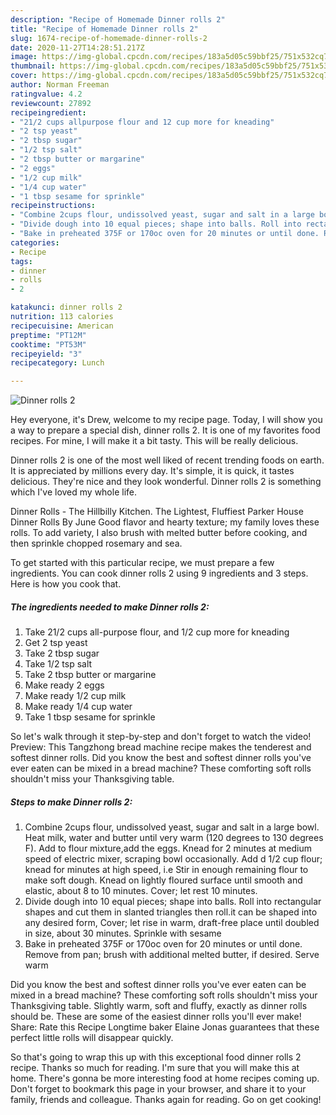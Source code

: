 ```yaml
---
description: "Recipe of Homemade Dinner rolls 2"
title: "Recipe of Homemade Dinner rolls 2"
slug: 1674-recipe-of-homemade-dinner-rolls-2
date: 2020-11-27T14:28:51.217Z
image: https://img-global.cpcdn.com/recipes/183a5d05c59bbf25/751x532cq70/dinner-rolls-2-recipe-main-photo.jpg
thumbnail: https://img-global.cpcdn.com/recipes/183a5d05c59bbf25/751x532cq70/dinner-rolls-2-recipe-main-photo.jpg
cover: https://img-global.cpcdn.com/recipes/183a5d05c59bbf25/751x532cq70/dinner-rolls-2-recipe-main-photo.jpg
author: Norman Freeman
ratingvalue: 4.2
reviewcount: 27892
recipeingredient:
- "21/2 cups allpurpose flour and 12 cup more for kneading"
- "2 tsp yeast"
- "2 tbsp sugar"
- "1/2 tsp salt"
- "2 tbsp butter or margarine"
- "2 eggs"
- "1/2 cup milk"
- "1/4 cup water"
- "1 tbsp sesame for sprinkle"
recipeinstructions:
- "Combine 2cups flour, undissolved yeast, sugar and salt in a large bowl. Heat milk, water and butter until very warm (120 degrees to 130 degrees F). Add to flour mixture,add the eggs. Knead for 2 minutes at medium speed of electric mixer, scraping bowl occasionally. Add d 1/2 cup flour; knead for minutes at high speed, i.e Stir in enough remaining flour to make soft dough. Knead on lightly floured surface until smooth and elastic, about 8 to 10 minutes. Cover; let rest 10 minutes."
- "Divide dough into 10 equal pieces; shape into balls. Roll into rectangular shapes and cut them in slanted triangles then roll.it can be shaped into any desired form, Cover; let rise in warm, draft-free place until doubled in size, about 30 minutes. Sprinkle with sesame"
- "Bake in preheated 375F or 170oc oven for 20 minutes or until done. Remove from pan; brush with additional melted butter, if desired. Serve warm"
categories:
- Recipe
tags:
- dinner
- rolls
- 2

katakunci: dinner rolls 2 
nutrition: 113 calories
recipecuisine: American
preptime: "PT12M"
cooktime: "PT53M"
recipeyield: "3"
recipecategory: Lunch

---
```



![Dinner rolls 2](https://img-global.cpcdn.com/recipes/183a5d05c59bbf25/751x532cq70/dinner-rolls-2-recipe-main-photo.jpg)

Hey everyone, it's Drew, welcome to my recipe page. Today, I will show you a way to prepare a special dish, dinner rolls 2. It is one of my favorites food recipes. For mine, I will make it a bit tasty. This will be really delicious.

Dinner rolls 2 is one of the most well liked of recent trending foods on earth. It is appreciated by millions every day. It's simple, it is quick, it tastes delicious. They're nice and they look wonderful. Dinner rolls 2 is something which I've loved my whole life.

Dinner Rolls - The Hillbilly Kitchen. The Lightest, Fluffiest Parker House Dinner Rolls By June Good flavor and hearty texture; my family loves these rolls. To add variety, I also brush with melted butter before cooking, and then sprinkle chopped rosemary and sea.


To get started with this particular recipe, we must prepare a few ingredients. You can cook dinner rolls 2 using 9 ingredients and 3 steps. Here is how you cook that.

<!--inarticleads1-->

##### The ingredients needed to make Dinner rolls 2:

1. Take 21/2 cups all-purpose flour, and 1/2 cup more for kneading
1. Get 2 tsp yeast
1. Take 2 tbsp sugar
1. Take 1/2 tsp salt
1. Take 2 tbsp butter or margarine
1. Make ready 2 eggs
1. Make ready 1/2 cup milk
1. Make ready 1/4 cup water
1. Take 1 tbsp sesame for sprinkle


So let&#39;s walk through it step-by-step and don&#39;t forget to watch the video! Preview: This Tangzhong bread machine recipe makes the tenderest and softest dinner rolls. Did you know the best and softest dinner rolls you&#39;ve ever eaten can be mixed in a bread machine? These comforting soft rolls shouldn&#39;t miss your Thanksgiving table. 

<!--inarticleads2-->

##### Steps to make Dinner rolls 2:

1. Combine 2cups flour, undissolved yeast, sugar and salt in a large bowl. Heat milk, water and butter until very warm (120 degrees to 130 degrees F). Add to flour mixture,add the eggs. Knead for 2 minutes at medium speed of electric mixer, scraping bowl occasionally. Add d 1/2 cup flour; knead for minutes at high speed, i.e Stir in enough remaining flour to make soft dough. Knead on lightly floured surface until smooth and elastic, about 8 to 10 minutes. Cover; let rest 10 minutes.
1. Divide dough into 10 equal pieces; shape into balls. Roll into rectangular shapes and cut them in slanted triangles then roll.it can be shaped into any desired form, Cover; let rise in warm, draft-free place until doubled in size, about 30 minutes. Sprinkle with sesame
1. Bake in preheated 375F or 170oc oven for 20 minutes or until done. Remove from pan; brush with additional melted butter, if desired. Serve warm


Did you know the best and softest dinner rolls you&#39;ve ever eaten can be mixed in a bread machine? These comforting soft rolls shouldn&#39;t miss your Thanksgiving table. Slightly warm, soft and fluffy, exactly as dinner rolls should be. These are some of the easiest dinner rolls you&#39;ll ever make! Share: Rate this Recipe Longtime baker Elaine Jonas guarantees that these perfect little rolls will disappear quickly. 

So that's going to wrap this up with this exceptional food dinner rolls 2 recipe. Thanks so much for reading. I'm sure that you will make this at home. There's gonna be more interesting food at home recipes coming up. Don't forget to bookmark this page in your browser, and share it to your family, friends and colleague. Thanks again for reading. Go on get cooking!
